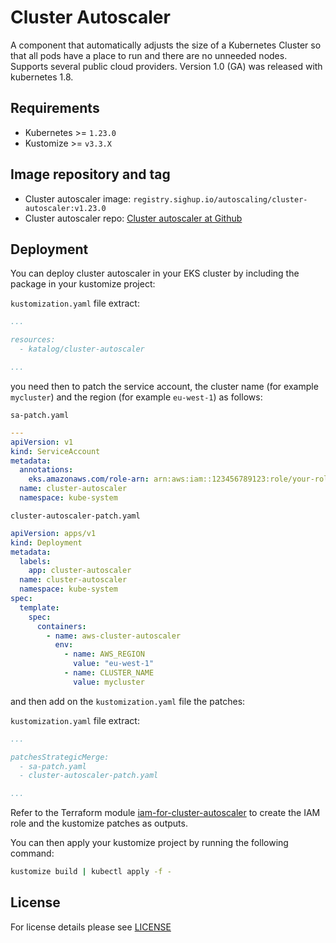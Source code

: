 # Cluster Autoscaler

<!-- <KFD-DOCS> -->

A component that automatically adjusts the size of a Kubernetes Cluster so that all pods have a place to run and there
are no unneeded nodes. Supports several public cloud providers. Version 1.0 (GA) was released with kubernetes 1.8.

## Requirements

- Kubernetes >= `1.23.0`
- Kustomize >= `v3.3.X`

## Image repository and tag

* Cluster autoscaler image: `registry.sighup.io/autoscaling/cluster-autoscaler:v1.23.0`
* Cluster autoscaler repo: [Cluster autoscaler at Github][github]

## Deployment

You can deploy cluster autoscaler in your EKS cluster by including the package in your kustomize project:

`kustomization.yaml` file extract:
```yaml
...

resources:
  - katalog/cluster-autoscaler

...
```

you need then to patch the service account, the cluster name (for example `mycluster`) and the region (for example `eu-west-1`) as follows:

`sa-patch.yaml`
```yaml
---
apiVersion: v1
kind: ServiceAccount
metadata:
  annotations:
    eks.amazonaws.com/role-arn: arn:aws:iam::123456789123:role/your-role-name
  name: cluster-autoscaler
  namespace: kube-system
```

`cluster-autoscaler-patch.yaml`
```yaml
apiVersion: apps/v1
kind: Deployment
metadata:
  labels:
    app: cluster-autoscaler
  name: cluster-autoscaler
  namespace: kube-system
spec:
  template:
    spec:
      containers:
        - name: aws-cluster-autoscaler
          env:
            - name: AWS_REGION
              value: "eu-west-1"
            - name: CLUSTER_NAME
              value: mycluster
```

and then add on the `kustomization.yaml` file the patches:

`kustomization.yaml` file extract:
```yaml
...

patchesStrategicMerge:
  - sa-patch.yaml
  - cluster-autoscaler-patch.yaml

...
```

Refer to the Terraform module [iam-for-cluster-autoscaler](../../modules/iam-for-cluster-autoscaler) to create the
IAM role and the kustomize patches as outputs.

You can then apply your kustomize project by running the following command:

```bash
kustomize build | kubectl apply -f -
```

<!-- Links -->

[github]: https://github.com/kubernetes/autoscaler

<!-- </KFD-DOCS> -->

## License

For license details please see [LICENSE](../../LICENSE)


